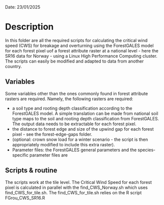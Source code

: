 Date: 23/01/2025

# Description

In this folder are all the required scripts for calculating the critical wind speed (CWS) for breakage and overturning using the ForestGALES model for each forest pixel uof a forest attribute raster at a national level - here the SR16 data for Norway - using a Linux High Performance Computing cluster.
The scripts can easily be modified and adapted to data from another country.

## Variables
Some variables other than the ones commonly found in forest attribute rasters are required. Namely, the following rasters are required:
- a soil type and rooting depth classification according to the ForestGALES model. A simple translation can be made from national soil type maps to the soil and rooting depth classification from ForestGALES. The output data needs to be extractable for each forest pixel.
- the distance to forest edge and size of the upwind gap for each forest pixel - see the forest-edge-gaps folder.
- (optional: crown snow load for a winter scenario - the script is then appropriately modified to include this extra raster).
- Parameter files: the ForestGALES general parameters and the species-specific parameter files are 

## Scripts & routine
The scripts work at the tile level. The Critical Wind Speed for each forest pixel is calculated in parallel with the find_CWS_Norway.sh which uses find_CWS_for_tile.sh. The find_CWS_for_tile.sh relies on the R script FGrou_CWS_SR16.R  